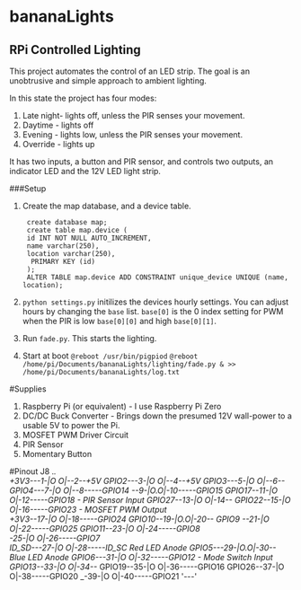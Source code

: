 # bananaLights
## RPi Controlled Lighting
This project automates the control of an LED strip. The goal is an unobtrusive and simple approach to ambient lighting. 

In this state the project has four modes:

1. Late night- lights off, unless the PIR senses your movement.
2. Daytime - lights off
3. Evening - lights low, unless the PIR senses your movement.
4. Override - lights up

It has two inputs, a button and PIR sensor, and controls two outputs, an indicator LED and the 12V LED light strip.

###Setup
1. Create the map database, and a device table.

		create database map;
		create table map.device (
		id INT NOT NULL AUTO_INCREMENT,
	    name varchar(250),
	    location varchar(250),
	     PRIMARY KEY (id)
	    );
		ALTER TABLE map.device ADD CONSTRAINT unique_device UNIQUE (name, location);


2. `python settings.py` initilizes the devices hourly settings. You can adjust hours by changing the 	`base` list. `base[0]` is the 0 index setting for PWM when the PIR is low `base[0][0]` and high `base[0][1]`.
3. Run `fade.py`. This starts the lighting. 
4. Start at boot
`@reboot /usr/bin/pigpiod`
`@reboot /home/pi/Documents/bananaLights/lighting/fade.py & >> /home/pi/Documents/bananaLights/log.txt`

#Supplies

1. Raspberry Pi (or equivalent) - I use Raspberry Pi Zero
2. DC/DC Buck Converter - Brings down the presumed 12V wall-power to a usable 5V to power the Pi.
3. MOSFET PWM Driver Circuit
4. PIR Sensor
5. Momentary Button


#Pinout
	                            J8
	                           .___.              
	                  +3V3---1-|O O|--2--+5V
	    			 GPIO2---3-|O O|--4--+5V
	    			 GPIO3---5-|O O|--6--_
	    			 GPIO4---7-|O O|--8-----GPIO14 
	                      _--9-|O.O|-10-----GPIO15 
	    			GPIO17--11-|O O|-12-----GPIO18  - PIR Sensor Input
	    			GPIO27--13-|O O|-14--_
	    			GPIO22--15-|O O|-16-----GPIO23	- MOSFET PWM Output  
	                  +3V3--17-|O O|-18-----GPIO24 
	    			GPIO10--19-|O.O|-20--_
	    			GPIO9 --21-|O O|-22-----GPIO25 
	    			GPIO11--23-|O O|-24-----GPIO8  
	                      _-25-|O O|-26-----GPIO7  
	       			ID_SD---27-|O O|-28-----ID_SC 
	 Red LED Anode  GPIO5---29-|O.O|-30--_
	Blue LED Anode  GPIO6---31-|O O|-32-----GPIO12	- Mode Switch Input
	                GPIO13--33-|O O|-34--_
	                GPIO19--35-|O O|-36-----GPIO16
	                GPIO26--37-|O O|-38-----GPIO20
	                      _-39-|O O|-40-----GPIO21
	                           '---'
